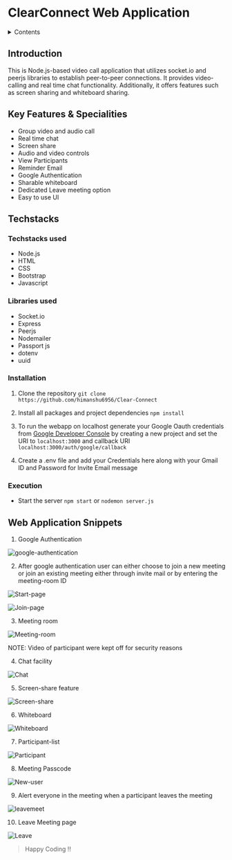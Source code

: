 # ClearConnect Web Application



<details>
<summary>Contents</summary>

* [Introduction](#introduction)<br>
* [Features & Specialities](#key-features--specialities)<br>
* [Techsacks used, installation, execution](#techstacks)<br>
* [Snippets of web application](#web-application-snippets)<br>
</details>





## Introduction


This is Node.js-based video call application that utilizes socket.io and peerjs libraries to establish peer-to-peer connections. It provides video-calling and real time chat functionality. Additionally, it offers features such as screen sharing and whiteboard sharing.



## Key Features & Specialities

* Group video and audio call
* Real time chat
* Screen share
* Audio and video controls
* View Participants
* Reminder Email
* Google Authentication
* Sharable whiteboard
* Dedicated Leave meeting option
* Easy to use UI


## Techstacks


### Techstacks used
* Node.js
* HTML
* CSS
* Bootstrap
* Javascript

### Libraries used

* Socket.io
* Express
* Peerjs
* Nodemailer
* Passport js
* dotenv
* uuid

### Installation

1. Clone the repository `git clone https://github.com/himanshu6956/Clear-Connect`

2. Install all packages and project dependencies `npm install`

3. To run the webapp on localhost generate your Google Oauth credentials from [Google Developer Console](https://console.cloud.google.com/ "google developer console") by creating a new project and set the URI to `localhost:3000` and callback URI `localhost:3000/auth/google/callback`

4. Create a .env file and add your Credentials here along with your Gmail ID and Password for Invite Email message

### Execution

* Start the server `npm start` or `nodemon server.js`<br>


## Web Application Snippets


1. Google Authentication<br>

![google-authentication](./WebApp/google-authenticate.png)<br>

2. After google authentication user can either choose to join a new meeting or join an existing meeting either through invite mail or by entering the meeting-room ID<br>

![Start-page](./WebApp/start-page.png)<br>

![Join-page](./WebApp/join-page.png)<br>

3. Meeting room<br>

![Meeting-room](./WebApp/meeting-room.png)<br>

NOTE: Video of participant were kept off for security reasons<br>

4. Chat facility<br>

![Chat](./WebApp/chat.png)<br>

5. Screen-share feature<br>

![Screen-share](./WebApp/screen-share.png)<br>

6. Whiteboard<br>

![Whiteboard](./WebApp/whiteboard.png)<br>

7. Participant-list<br>

![Participant](./WebApp/participant.png)<br>

8. Meeting Passcode<br>

![New-user](./WebApp/adduser.png)<br>

9. Alert everyone in the meeting when a participant leaves the meeting<br>

![leavemeet](./WebApp/leavemeet.png)<br>

10. Leave Meeting page<br>

![Leave](./WebApp/leave.png)<br>



>Happy Coding !!
